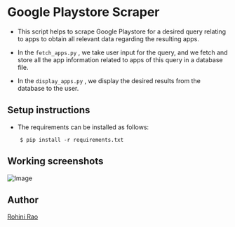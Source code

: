 # Google Playstore Scraper

- This script helps to scrape Google Playstore for a desired query relating to apps to obtain all relevant data regarding the resulting apps.

- In the  `fetch_apps.py` , we take user input for the query, and we fetch and store all the app information related to apps of this query in a database file.

- In the `display_apps.py` , we display the desired results from the database to the user.

## Setup instructions

- The requirements can be installed as follows:

```shell
    $ pip install -r requirements.txt
```

## Working screenshots

![Image](https://i.imgur.com/BYKNvFR.png)

## Author
[Rohini Rao](www.github.com/RohiniRG)

